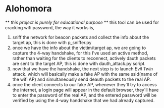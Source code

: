 # Alohomora
** *this project is purely for educational purpose* **
this tool can be used for cracking wifi password, the way it works is,
1. sniff the network for beacon packets and collect the info about the target ap, this is done with p_sniffer.py
2. once we have the info about the victim/target ap, we are going to capture the 4-way handshake,
for this I've used an active method, rather than waiting for the clients to reconnect, actively dauth packets are
sent to the target AP, this is done with dauth_attack.py script.
3. now that we have the handshake, the next step is to launch *Evil Twin* attack. which will basically make a fake
AP with the same ssid(name of the wifi AP) and simultaneously send deauth packets to the real AP.
4. once the client connects to our fake AP, whenever they'll try to access the internet, a login page will appear in the default 
browser, they'll have to enter the password of the real AP, and the entered password will be verified by using the 4-way handshake
that we had already captured.
